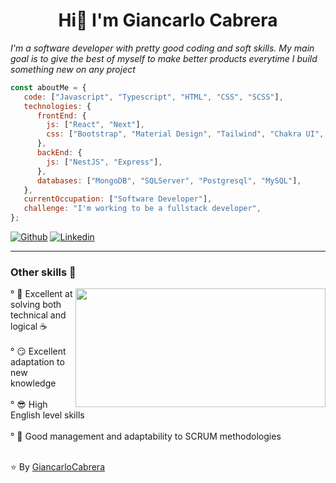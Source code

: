 <h1 align="center">Hi👋 I'm Giancarlo Cabrera</h1>
<p><em>I'm a software developer with pretty good coding and soft skills. My main goal is to give the best of myself to make better products everytime I build something new on any project</em></p>

```javascript
const aboutMe = {
   code: ["Javascript", "Typescript", "HTML", "CSS", "SCSS"],
   technologies: {
      frontEnd: {
        js: ["React", "Next"],
        css: ["Bootstrap", "Material Design", "Tailwind", "Chakra UI", "Daisy UI"]
      },
      backEnd: {
        js: ["NestJS", "Express"],
      },
      databases: ["MongoDB", "SQLServer", "Postgresql", "MySQL"],
   },
   currentOccupation: ["Software Developer"],
   challenge: "I'm working to be a fullstack developer",
};
```
[![Github](https://img.shields.io/badge/-Github-000?style=flat&logo=Github&logoColor=white)](https://github.com/GiancarloCabrera)
[![Linkedin](https://img.shields.io/badge/-LinkedIn-blue?style=flat&logo=Linkedin&logoColor=white)](https://www.linkedin.com/in/giancarlo-cabrera-ab7b13250/)

---
<h3>Other skills 👀</h3>
  <img width="400" height="190" src="[https://media.giphy.com/media/9B8wYztAoe1zO/source.gif](https://i.imgur.com/MvMxQ1a.gif)" align=right>
   ° 🧠 Excellent at solving both technical and logical ☕</br></br>
   ° 😏 Excellent adaptation to new knowledge</br></br>
   ° 😎 High English level skills</br></br>
   ° 📝 Good management and adaptability to SCRUM methodologies</br></br>
  
⭐️ By [GiancarloCabrera](https://github.com/GiancarloCabrera)
